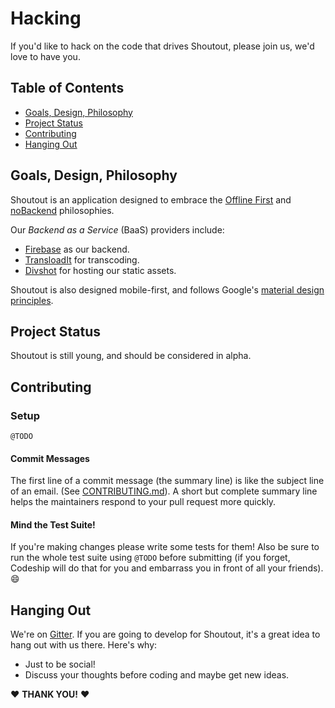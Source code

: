 # Hacking

If you'd like to hack on the code that drives Shoutout, please join us,
we'd love to have you.

## Table of Contents

 * [Goals, Design, Philosophy](#goals-design-philosophy)
 * [Project Status](#project-status)
 * [Contributing](#contributing)
 * [Hanging Out](#hanging-out)

## Goals, Design, Philosophy

Shoutout is an application designed to embrace the [Offline First][] and
[noBackend][] philosophies.

Our _Backend as a Service_ (BaaS) providers include:

- [Firebase][] as our backend.
- [TransloadIt][] for transcoding.
- [Divshot][] for hosting our static assets.

Shoutout is also designed mobile-first, and follows Google's
[material design principles][].

## Project Status

Shoutout is still young, and should be considered in alpha.

## Contributing

### Setup

`@TODO`

#### Commit Messages

The first line of a commit message (the summary line) is like the subject line
of an email. (See [CONTRIBUTING.md](../CONTRIBUTING.md#pull-requests)). A
short but complete summary line helps the maintainers respond to your pull
request more quickly.

#### Mind the Test Suite!

If you're making changes please write some tests for them! Also be sure to
run the whole test suite using `@TODO` before submitting (if you forget,
Codeship will do that for you and embarrass you in front of all your friends).
:smile:

## Hanging Out

We're on [Gitter](../README.md#community). If you are going to develop for
Shoutout, it's a great idea to hang out with us there. Here's why:

- Just to be social!
- Discuss your thoughts before coding and maybe get new ideas.

:heart: __THANK YOU!__ :heart:

[Offline First]: http://offlinefirst.org
[noBackend]: http://nobackend.org
[Divshot]: https://divshot.com
[Firebase]: https://www.firebase.com
[TransloadIt]: https://transloadit.com
[material design principles]: http://www.google.com/design/spec/material-design/introduction.html

